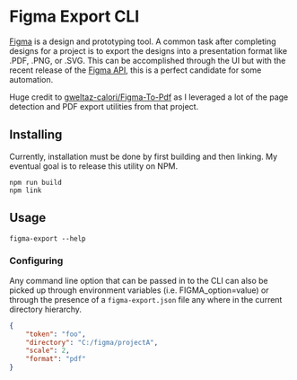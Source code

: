 # Figma Export CLI

[Figma](https://www.figma.com/) is a design and prototyping tool. A common task after completing designs for a project is to export the designs into a presentation format like .PDF, .PNG, or .SVG. This can be accomplished through the UI but with the recent release of the [Figma API](https://www.figma.com/developers/docs), this is a perfect candidate for some automation.

Huge credit to [gweltaz-calori/Figma-To-Pdf](https://github.com/gweltaz-calori/Figma-To-Pdf) as I leveraged a lot of the page detection and PDF export utilities from that project.

## Installing

Currently, installation must be done by first building and then linking. My eventual goal is to release this utility on NPM.

```shell
npm run build
npm link
```

## Usage

```shell
figma-export --help
```

### Configuring

Any command line option that can be passed in to the CLI can also be picked up through environment variables (i.e. FIGMA_option=value) or through the presence of a `figma-export.json` file any where in the current directory hierarchy.

```json
{
	"token": "foo",
	"directory": "C:/figma/projectA",
	"scale": 2,
	"format": "pdf"
}
```
